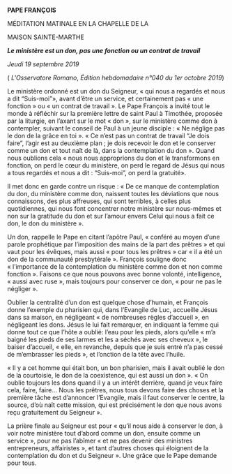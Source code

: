 **PAPE FRANÇOIS**

MÉDITATION MATINALE EN LA CHAPELLE DE LA

MAISON SAINTE-MARTHE

***Le ministère est un don, pas une fonction ou un contrat de travail***

*Jeudi 19 septembre 2019*

( *L'Osservatore Romano*, *Édition hebdomadaire n°040 du 1er octobre 2019*)

Le ministère ordonné est un don du Seigneur, « qui nous a regardés et nous a dit “Suis-moi”», avant d’être un service, et certainement pas « une fonction » ou « un contrat de travail ». Le Pape François a invité tout le monde à réfléchir sur la première lettre de saint Paul à Timothée, proposée par la liturgie, en l’axant sur le mot « don », sur le ministère comme don à contempler, suivant le conseil de Paul à un jeune disciple : « Ne néglige pas le don de la grâce en toi ». « Ce n’est pas un contrat de travail “Je dois faire”, l’agir est au deuxième plan ; je dois recevoir le don et le conserver comme un don et tout naît de là, dans la contemplation du don ». Quand nous oublions cela « nous nous approprions du don et le transformons en fonction, on perd le cœur du ministère, on perd le regard de Jésus qui nous a tous regardés et nous a dit : “Suis-moi”, on perd la gratuité».

Il met donc en garde contre un risque : « De ce manque de contemplation du don, du ministère comme don, naissent toutes les déviations que nous connaissons, des plus affreuses, qui sont terribles, à celles plus quotidiennes, qui nous font concentrer notre ministère sur nous-mêmes et non sur la gratitude du don et sur l’amour envers Celui qui nous a fait ce don, le don du ministère ».

Un don, rappelle le Pape en citant l’apôtre Paul, « conféré au moyen d’une parole prophétique par l’imposition des mains de la part des prêtres » et qui vaut pour les évêques, mais aussi « pour tous les prêtres » car « il a été un don de la communauté presbytérale ». François souligne donc « l’importance de la contemplation du ministère comme don et non comme fonction ». Faisons ce que nous pouvons avec bonne volonté, intelligence, « aussi avec ruse », mais toujours pour conserver ce don, « pour ne pas le négliger ».

Oublier la centralité d’un don est quelque chose d’humain, et François donne l’exemple du pharisien qui, dans l’Evangile de Luc, accueille Jésus dans sa maison, en négligeant « de nombreuses règles d’accueil », en négligeant les dons. Jésus le lui fait remarquer, en indiquant la femme qui donne tout ce que l’hôte a oublié: l’eau pour les pieds, alors qu’elle « m’a baigné les pieds de ses larmes et les a séchés avec ses cheveux », le baiser d’accueil, « elle, en revanche, depuis que je suis entré n’a pas cessé de m’embrasser les pieds », et l’onction de la tête avec l’huile.

« Il y a cet homme qui était bon, un bon pharisien, mais il avait oublié le don de la courtoisie, le don de la coexistence, qui est aussi un don ». « On oublie toujours les dons quand il y a un intérêt derrière, quand je veux faire cela, faire, faire… Nous les prêtres, nous tous devons faire des choses et la première tâche est d’annoncer l’Evangile, mais il faut conserver le centre, la source, d’où naît cette mission, qui est précisément le don que nous avons reçu gratuitement du Seigneur ».

La prière finale au Seigneur est pour « qu’il nous aide à conserver le don, à voir notre ministère tout d’abord comme un don, ensuite comme un service », pour ne pas l’abîmer « et ne pas devenir des ministres entrepreneurs, affairistes », et tant d’autres choses qui éloignent de la contemplation du don et du Seigneur ». Une grâce que le Pape demande pour tous.